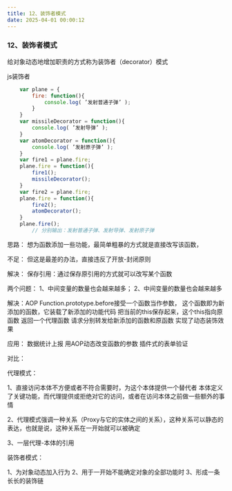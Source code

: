 ```yaml
---
title: 12、装饰者模式
date: 2025-04-01 00:00:12
---
```

### 12、装饰者模式
给对象动态地增加职责的方式称为装饰者（decorator）模式

js装饰者
```js
    var plane = {
        fire: function(){
            console.log( ’发射普通子弹’ );
        }
    }
    var missileDecorator = function(){
        console.log( ’发射导弹’ );
    }
    var atomDecorator = function(){
        console.log( ’发射原子弹’ );
    }
    var fire1 = plane.fire;
    plane.fire = function(){
        fire1();
        missileDecorator();
    }
    var fire2 = plane.fire;
    plane.fire = function(){
        fire2();
        atomDecorator();
    }
    plane.fire();
        // 分别输出：发射普通子弹、发射导弹、发射原子弹
```


思路：
想为函数添加一些功能，最简单粗暴的方式就是直接改写该函数，

不足：
但这是最差的办法，直接违反了开放-封闭原则


解决：
保存引用：通过保存原引用的方式就可以改写某个函数

两个问题：
1、中间变量的数量也会越来越多；
2、中间变量的数量也会越来越多


解决：AOP
Function.prototype.before接受一个函数当作参数，
这个函数即为新添加的函数，它装载了新添加的功能代码
把当前的this保存起来，这个this指向原函数
返回一个代理函数
请求分别转发给新添加的函数和原函数
实现了动态装饰效果

应用：
数据统计上报
用AOP动态改变函数的参数
插件式的表单验证


对比：

代理模式：

1、直接访问本体不方便或者不符合需要时，为这个本体提供一个替代者
本体定义了关键功能，而代理提供或拒绝对它的访问，或者在访问本体之前做一些额外的事情

2、代理模式强调一种关系（Proxy与它的实体之间的关系），这种关系可以静态的表达，也就是说，这种关系在一开始就可以被确定

3、一层代理-本体的引用

装饰者模式：

1、为对象动态加入行为
2、用于一开始不能确定对象的全部功能时
3、形成一条长长的装饰链
